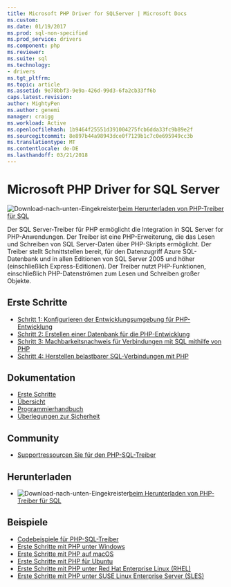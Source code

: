 ```yaml
---
title: Microsoft PHP Driver for SQLServer | Microsoft Docs
ms.custom: 
ms.date: 01/19/2017
ms.prod: sql-non-specified
ms.prod_service: drivers
ms.component: php
ms.reviewer: 
ms.suite: sql
ms.technology:
- drivers
ms.tgt_pltfrm: 
ms.topic: article
ms.assetid: 9e78bbf3-9e9a-426d-99d3-6fa2cb33ff6b
caps.latest.revision: 
author: MightyPen
ms.author: genemi
manager: craigg
ms.workload: Active
ms.openlocfilehash: 1b9464f25551d391004275fcb6dda33fc9b89e2f
ms.sourcegitcommit: 8e897b44a98943dce0f7129b1c7c0e695949cc3b
ms.translationtype: MT
ms.contentlocale: de-DE
ms.lasthandoff: 03/21/2018
---
```

# <a name="microsoft-php-driver-for-sql-server"></a>Microsoft PHP Driver for SQL Server

![Download-nach-unten-Eingekreister](../../ssdt/media/download.png)[beim Herunterladen von PHP-Treiber für SQL](../sql-connection-libraries.md#anchor-20-drivers-relational-access)

Der SQL Server-Treiber für PHP ermöglicht die Integration in SQL Server for PHP-Anwendungen. Der Treiber ist eine PHP-Erweiterung, die das Lesen und Schreiben von SQL Server-Daten über PHP-Skripts ermöglicht. Der Treiber stellt Schnittstellen bereit, für den Datenzugriff Azure SQL-Datenbank und in allen Editionen von SQL Server 2005 und höher (einschließlich Express-Editionen). Der Treiber nutzt PHP-Funktionen, einschließlich PHP-Datenströmen zum Lesen und Schreiben großer Objekte.  
  
## <a name="getting-started"></a>Erste Schritte  
* [Schritt 1: Konfigurieren der Entwicklungsumgebung für PHP-Entwicklung](step-1-configure-development-environment-for-php-development.md)  
* [Schritt 2: Erstellen einer Datenbank für die PHP-Entwicklung](step-2-create-a-sql-database-for-php-development.md)  
* [Schritt 3: Machbarkeitsnachweis für Verbindungen mit SQL mithilfe von PHP](step-3-proof-of-concept-connecting-to-sql-using-php.md)  
* [Schritt 4: Herstellen belastbarer SQL-Verbindungen mit PHP](step-4-connect-resiliently-to-sql-with-php.md)  
  
## <a name="documentation"></a>Dokumentation  
* [Erste Schritte](getting-started-with-the-php-sql-driver.md)
* [Übersicht](overview-of-the-php-sql-driver.md)
* [Programmierhandbuch](programming-guide-for-php-sql-driver.md) 
* [Überlegungen zur Sicherheit](security-considerations-for-php-sql-driver.md)
  
## <a name="community"></a>Community  
* [Supportressourcen Sie für den PHP-SQL-Treiber](support-resources-for-the-php-sql-driver.md)
  
## <a name="download"></a>Herunterladen  
* ![Download-nach-unten-Eingekreister](../../ssdt/media/download.png)[beim Herunterladen von PHP-Treiber für SQL](../sql-connection-libraries.md#anchor-20-drivers-relational-access)
  
## <a name="samples"></a>Beispiele  
* [Codebeispiele für PHP-SQL-Treiber](code-samples-for-php-sql-driver.md)
* [Erste Schritte mit PHP unter Windows](https://www.microsoft.com/sql-server/developer-get-started/php/windows/)
* [Erste Schritte mit PHP auf macOS](https://www.microsoft.com/sql-server/developer-get-started/php/mac/)
* [Erste Schritte mit PHP für Ubuntu](https://www.microsoft.com/sql-server/developer-get-started/php/ubuntu/)
* [Erste Schritte mit PHP unter Red Hat Enterprise Linux (RHEL)](https://www.microsoft.com/sql-server/developer-get-started/php/rhel/)
* [Erste Schritte mit PHP unter SUSE Linux Enterprise Server (SLES)](https://www.microsoft.com/sql-server/developer-get-started/php/sles/)
